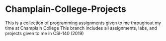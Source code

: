 # Champlain-College-Projects
This is a collection of programming assignments given to me throughout my time at Champlain College
This branch includes all assignments, labs, and projects given to me in CSI-140 (2019)
